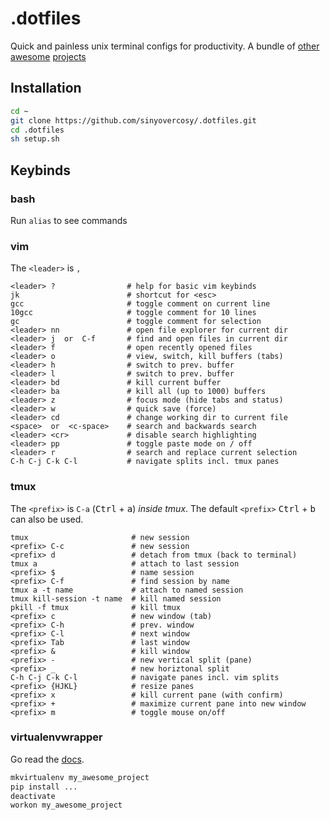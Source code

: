 # .dotfiles

Quick and painless unix terminal configs for productivity.
A bundle of [other](https://github.com/amix/vimrc)
[awesome](https://github.com/gpakosz/.tmux)
[projects](https://virtualenvwrapper.readthedocs.io/en/latest/)

## Installation

```bash
cd ~
git clone https://github.com/sinyovercosy/.dotfiles.git
cd .dotfiles
sh setup.sh
```

## Keybinds
### bash
Run `alias` to see commands

### vim
The `<leader>` is `,`
```
<leader> ?                # help for basic vim keybinds
jk                        # shortcut for <esc>
gcc                       # toggle comment on current line
10gcc                     # toggle comment for 10 lines
gc                        # toggle comment for selection
<leader> nn               # open file explorer for current dir
<leader> j  or  C-f       # find and open files in current dir
<leader> f                # open recently opened files
<leader> o                # view, switch, kill buffers (tabs)
<leader> h                # switch to prev. buffer
<leader> l                # switch to prev. buffer
<leader> bd               # kill current buffer
<leader> ba               # kill all (up to 1000) buffers
<leader> z                # focus mode (hide tabs and status)
<leader> w                # quick save (force)
<leader> cd               # change working dir to current file
<space>  or  <c-space>    # search and backwards search
<leader> <cr>             # disable search highlighting
<leader> pp               # toggle paste mode on / off
<leader> r                # search and replace current selection
C-h C-j C-k C-l           # navigate splits incl. tmux panes
```

### tmux
The `<prefix>` is `C-a` (<kbd>Ctrl</kbd> + <kbd>a</kbd>) *inside tmux*.
The default `<prefix>` <kbd>Ctrl</kbd> + <kbd>b</kbd> can also be used.
```
tmux                       # new session
<prefix> C-c               # new session
<prefix> d                 # detach from tmux (back to terminal)
tmux a                     # attach to last session
<prefix> $                 # name session
<prefix> C-f               # find session by name
tmux a -t name             # attach to named session
tmux kill-session -t name  # kill named session
pkill -f tmux              # kill tmux
<prefix> c                 # new window (tab)
<prefix> C-h               # prev. window
<prefix> C-l               # next window
<prefix> Tab               # last window
<prefix> &                 # kill window
<prefix> -                 # new vertical split (pane)
<prefix> _                 # new horiztonal split
C-h C-j C-k C-l            # navigate panes incl. vim splits
<prefix> {HJKL}            # resize panes
<prefix> x                 # kill current pane (with confirm)
<prefix> +                 # maximize current pane into new window
<prefix> m                 # toggle mouse on/off
```

### virtualenvwrapper
Go read the
[docs](https://virtualenvwrapper.readthedocs.io/en/latest/install.html#quick-start).
```bash
mkvirtualenv my_awesome_project
pip install ...
deactivate
workon my_awesome_project
```

